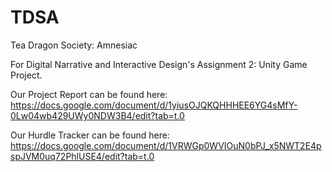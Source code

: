 # TDSA
Tea Dragon Society: Amnesiac

For Digital Narrative and Interactive Design's Assignment 2: Unity Game Project.

Our Project Report can be found here: https://docs.google.com/document/d/1yiusOJQKQHHHEE6YG4sMfY-0Lw04wb429UWy0NDW3B4/edit?tab=t.0

Our Hurdle Tracker can be found here: https://docs.google.com/document/d/1VRWGp0WVIOuN0bPJ_x5NWT2E4pspJVM0uq72PhlUSE4/edit?tab=t.0
